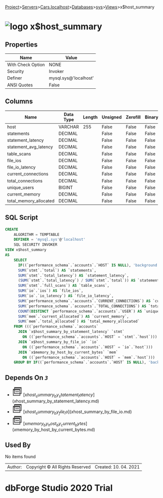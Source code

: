 [Project](../../../../../startpage.md)>[Servers](../../../../Servers.md)>[Cars.localhost](../../../Cars.localhost.md)>[Databases](../../Databases.md)>[sys](../sys.md)>[Views](Views.md)>x$host_summary


# ![logo](../../../../../Images/view64.svg) x$host_summary


## <a name="#Properties"></a>Properties
|Name|Value|
|---|---|
|With Check Option|NONE|
|Security|Invoker|
|Definer|mysql.sys@'localhost'|
|ANSI Quotes|False|


## <a name="#Columns"></a>Columns
|Name|Data Type|Length|Unsigned|Zerofill|Binary|Not Null|
|---|---|---|---|---|---|---|
|host|VARCHAR|255|False|False|False|False|
|statements|DECIMAL||False|False|False|False|
|statement_latency|DECIMAL||False|False|False|False|
|statement_avg_latency|DECIMAL||False|False|False|False|
|table_scans|DECIMAL||False|False|False|False|
|file_ios|DECIMAL||False|False|False|False|
|file_io_latency|DECIMAL||False|False|False|False|
|current_connections|DECIMAL||False|False|False|False|
|total_connections|DECIMAL||False|False|False|False|
|unique_users|BIGINT||False|False|False|True|
|current_memory|DECIMAL||False|False|False|False|
|total_memory_allocated|DECIMAL||False|False|False|False|

## <a name="#SqlScript"></a>SQL Script
```SQL
CREATE 
	ALGORITHM = TEMPTABLE
	DEFINER = 'mysql.sys'@'localhost'
	SQL SECURITY INVOKER
VIEW x$host_summary
AS
	SELECT
	  IF((`performance_schema`.`accounts`.`HOST` IS NULL), 'background', `performance_schema`.`accounts`.`HOST`) AS `host`,
	  SUM(`stmt`.`total`) AS `statements`,
	  SUM(`stmt`.`total_latency`) AS `statement_latency`,
	  (SUM(`stmt`.`total_latency`) / SUM(`stmt`.`total`)) AS `statement_avg_latency`,
	  SUM(`stmt`.`full_scans`) AS `table_scans`,
	  SUM(`io`.`ios`) AS `file_ios`,
	  SUM(`io`.`io_latency`) AS `file_io_latency`,
	  SUM(`performance_schema`.`accounts`.`CURRENT_CONNECTIONS`) AS `current_connections`,
	  SUM(`performance_schema`.`accounts`.`TOTAL_CONNECTIONS`) AS `total_connections`,
	  COUNT(DISTINCT `performance_schema`.`accounts`.`USER`) AS `unique_users`,
	  SUM(`mem`.`current_allocated`) AS `current_memory`,
	  SUM(`mem`.`total_allocated`) AS `total_memory_allocated`
	FROM (((`performance_schema`.`accounts`
	  JOIN `x$host_summary_by_statement_latency` `stmt`
	    ON ((`performance_schema`.`accounts`.`HOST` = `stmt`.`host`)))
	  JOIN `x$host_summary_by_file_io` `io`
	    ON ((`performance_schema`.`accounts`.`HOST` = `io`.`host`)))
	  JOIN `x$memory_by_host_by_current_bytes` `mem`
	    ON ((`performance_schema`.`accounts`.`HOST` = `mem`.`host`)))
	GROUP BY IF((`performance_schema`.`accounts`.`HOST` IS NULL), 'background', `performance_schema`.`accounts`.`HOST`);
```

## <a name="#DependsOn"></a>Depends On _`3`_
- ![View](../../../../../Images/view.svg) [x$host_summary_by_statement_latency](x$host_summary_by_statement_latency.md)
- ![View](../../../../../Images/view.svg) [x$host_summary_by_file_io](x$host_summary_by_file_io.md)
- ![View](../../../../../Images/view.svg) [x$memory_by_host_by_current_bytes](x$memory_by_host_by_current_bytes.md)


## <a name="#UsedBy"></a>Used By
No items found

||||
|---|---|---|
|Author: |Copyright © All Rights Reserved|Created: 10. 04. 2021|
# dbForge Studio 2020 Trial